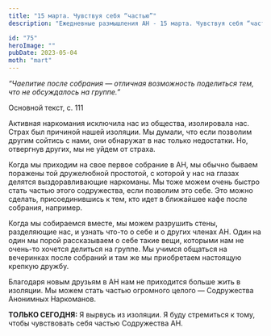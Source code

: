 ```yaml
---
title: "15 марта. Чувствуя себя “частью”"
description: "Ежедневные размышления АН - 15 марта. Чувствуя себя “частью”"

id: "75"
heroImage: ""
pubDate: 2023-05-04
moth: "mart"
---
```


_“Чаепитие после собрания — отличная возможность поделиться тем, что не
обсуждалось на группе.”_

Основной текст, с. 111

Активная наркомания исключила нас из общества, изолировала нас. Страх был
причиной нашей изоляции. Мы думали, что если позволим другим сойтись с нами,
они обнаружат в нас только недостатки. Но, отвергнув других, мы не уйдем от
страха.

Когда мы приходим на свое первое собрание в АН, мы обычно бываем поражены той
дружелюбной простотой, с которой у нас на глазах делятся выздоравливающие
наркоманы. Мы тоже можем очень быстро стать частью этого содружества, если
позволим это себе. Это можно сделать, присоединившись к тем, кто идет в
ближайшее кафе после собрания, например.

Когда мы собираемся вместе, мы можем разрушить стены, разделяющие нас, и
узнать что-то о себе и о других членах АН. Один на один мы порой рассказываем
о себе такие вещи, которыми нам не очень-то хочется делиться на группе. Мы
учимся общаться на вечеринках после собраний и там же мы приобретаем настоящую
крепкую дружбу.

Благодаря новым друзьям в АН нам не приходится больше жить в изоляции. Мы
можем стать частью огромного целого — Содружества Анонимных Наркоманов.

**ТОЛЬКО СЕГОДНЯ:** Я вырвусь из изоляции. Я буду стремиться к тому, чтобы
чувствовать себя частью Содружества АН.
